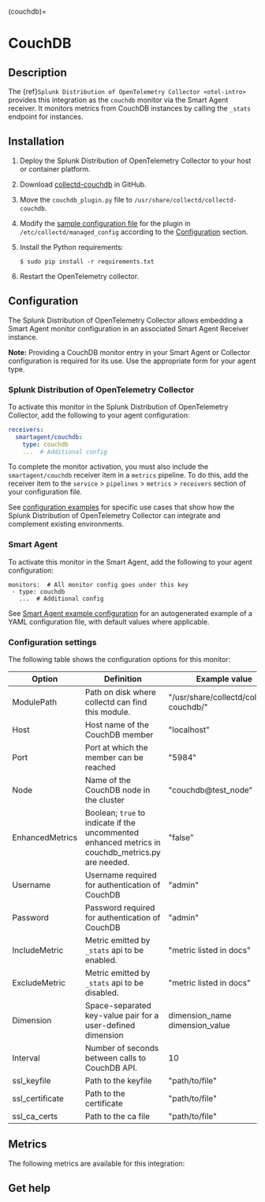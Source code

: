 (couchdb)=

# CouchDB

<meta name="description" content="Use this Splunk Observability Cloud integration to monitor Couchdb. See benefits, install, configuration, and metrics">

## Description

The {ref}`Splunk Distribution of OpenTelemetry Collector <otel-intro>` provides this integration as the `couchdb` monitor via the Smart Agent receiver. It monitors metrics from CouchDB instances by calling the `_stats` endpoint for instances.

## Installation

1. Deploy the Splunk Distribution of OpenTelemetry Collector to your host or container platform.
2. Download [collectd-couchdb](https://github.com/signalfx/collectd-couchdb) in GitHub.
3. Move the `couchdb_plugin.py` file to `/usr/share/collectd/collectd-couchdb`.
4. Modify the [sample configuration file](https://github.com/signalfx/integrations/blob/master/collectd-couchdb/10-couchdb.conf) for the plugin in `/etc/collectd/managed_config` according to the [Configuration](#configuration) section.
5. Install the Python requirements:

   ```
   $ sudo pip install -r requirements.txt
   ```
6. Restart the OpenTelemetry collector.

## Configuration

The Splunk Distribution of OpenTelemetry Collector allows embedding a Smart Agent monitor configuration in an associated Smart Agent Receiver instance.

**Note:** Providing a CouchDB monitor entry in your Smart Agent or Collector configuration is required for its use. Use the appropriate form for your agent type.

### Splunk Distribution of OpenTelemetry Collector

To activate this monitor in the Splunk Distribution of OpenTelemetry Collector, add the following to your agent configuration:

```yaml
receivers:
  smartagent/couchdb:
    type: couchdb
    ...  # Additional config
```

To complete the monitor activation, you must also include the `smartagent/couchdb` receiver item in a `metrics` pipeline. To do this, add the receiver item to the `service` > `pipelines` > `metrics` > `receivers` section of your configuration file.

See <a href="https://github.com/signalfx/splunk-otel-collector/tree/main/examples" target="_blank">configuration examples</a> for specific use cases that show how the Splunk Distribution of OpenTelemetry Collector can integrate and complement existing environments.

### Smart Agent

To activate this monitor in the Smart Agent, add the following to your agent configuration:
```
monitors:  # All monitor config goes under this key
 - type: couchdb
   ...  # Additional config
```

See <a href="https://docs.splunk.com/Observability/gdi/smart-agent/smart-agent-resources.html#configure-the-smart-agent" target="_blank">Smart Agent example configuration</a> for an autogenerated example of a YAML configuration file, with default values where applicable.

### Configuration settings

The following table shows the configuration options for this monitor:

| Option | Definition | Example value |
| ---------------------|------------|---------------|
| ModulePath | Path on disk where collectd can find this module. | "/usr/share/collectd/collectd-couchdb/" |
| Host | Host name of the CouchDB member | "localhost" |
| Port | Port at which the member can be reached | "5984" |
| Node | Name of the CouchDB node in the cluster | "couchdb@test\_node" |
| EnhancedMetrics | Boolean; `true` to indicate if the uncommented enhanced metrics in couchdb_metrics.py are needed. | "false" |
| Username | Username required for authentication of CouchDB | "admin" |
| Password | Password required for authentication of CouchDB | "admin" |
| IncludeMetric | Metric emitted by `_stats` api to be enabled. | "metric listed in docs" |
| ExcludeMetric | Metric emitted by `_stats` api to be disabled. | "metric listed in docs" |
| Dimension | Space-separated key-value pair for a user-defined dimension | dimension\_name dimension\_value |
| Interval | Number of seconds between calls to CouchDB API. | 10 |
| ssl\_keyfile | Path to the keyfile | "path/to/file" |
| ssl\_certificate | Path to the certificate | "path/to/file" |
| ssl\_ca\_certs | Path to the ca file | "path/to/file" |

## Metrics


The following metrics are available for this integration:

<div class="metrics-yaml" url="https://raw.githubusercontent.com/signalfx/integrations/main/collectd-couchdb/metrics.yaml"></div>

## Get help

```{include} /_includes/troubleshooting.md
```
